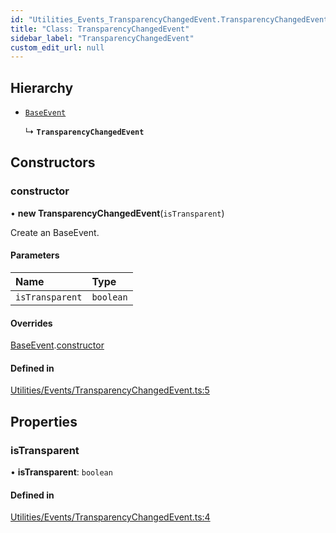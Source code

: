 ```yaml
---
id: "Utilities_Events_TransparencyChangedEvent.TransparencyChangedEvent"
title: "Class: TransparencyChangedEvent"
sidebar_label: "TransparencyChangedEvent"
custom_edit_url: null
---
```




## Hierarchy

- [`BaseEvent`](../Utilities_BaseEvent.BaseEvent)

  ↳ **`TransparencyChangedEvent`**

## Constructors

### constructor

• **new TransparencyChangedEvent**(`isTransparent`)

Create an BaseEvent.

#### Parameters

| Name | Type |
| :------ | :------ |
| `isTransparent` | `boolean` |

#### Overrides

[BaseEvent](../Utilities_BaseEvent.BaseEvent).[constructor](../Utilities_BaseEvent.BaseEvent#constructor)

#### Defined in

[Utilities/Events/TransparencyChangedEvent.ts:5](https://github.com/ZeaInc/zea-engine/blob/9ada8c18/src/Utilities/Events/TransparencyChangedEvent.ts#L5)

## Properties

### isTransparent

• **isTransparent**: `boolean`

#### Defined in

[Utilities/Events/TransparencyChangedEvent.ts:4](https://github.com/ZeaInc/zea-engine/blob/9ada8c18/src/Utilities/Events/TransparencyChangedEvent.ts#L4)

